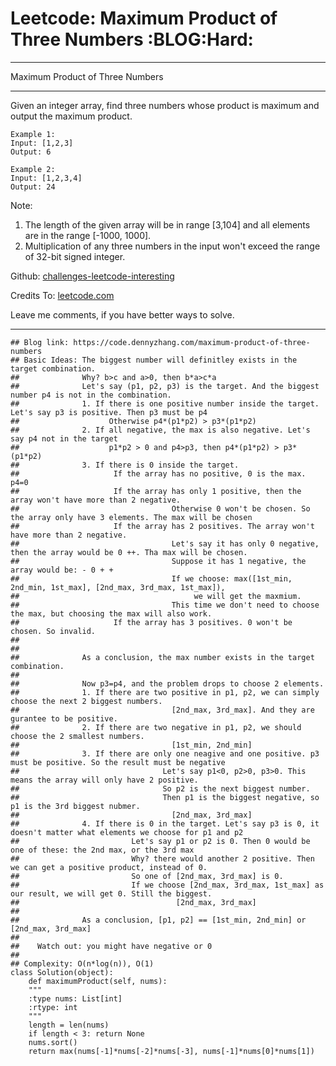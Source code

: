 
# Leetcode: Maximum Product of Three Numbers     :BLOG:Hard:

---

Maximum Product of Three Numbers  

---

Given an integer array, find three numbers whose product is maximum and output the maximum product.  

    Example 1:
    Input: [1,2,3]
    Output: 6

    Example 2:
    Input: [1,2,3,4]
    Output: 24

Note:  

1.  The length of the given array will be in range [3,104] and all elements are in the range [-1000, 1000].
2.  Multiplication of any three numbers in the input won't exceed the range of 32-bit signed integer.

Github: [challenges-leetcode-interesting](https://github.com/DennyZhang/challenges-leetcode-interesting/tree/master/maximum-product-of-three-numbers)  

Credits To: [leetcode.com](https://leetcode.com/problems/maximum-product-of-three-numbers/description/)  

Leave me comments, if you have better ways to solve.  

---

    ## Blog link: https://code.dennyzhang.com/maximum-product-of-three-numbers
    ## Basic Ideas: The biggest number will definitley exists in the target combination.
    ##              Why? b>c and a>0, then b*a>c*a
    ##              Let's say (p1, p2, p3) is the target. And the biggest number p4 is not in the combination.
    ##              1. If there is one positive number inside the target. Let's say p3 is positive. Then p3 must be p4
    ##                    Otherwise p4*(p1*p2) > p3*(p1*p2)
    ##              2. If all negative, the max is also negative. Let's say p4 not in the target
    ##                    p1*p2 > 0 and p4>p3, then p4*(p1*p2) > p3*(p1*p2)
    ##              3. If there is 0 inside the target. 
    ##                     If the array has no positive, 0 is the max. p4=0
    ##                     If the array has only 1 positive, then the array won't have more than 2 negative.
    ##                                  Otherwise 0 won't be chosen. So the array only have 3 elements. The max will be chosen
    ##                     If the array has 2 positives. The array won't have more than 2 negative.
    ##                                  Let's say it has only 0 negative, then the array would be 0 ++. Tha max will be chosen.
    ##                                  Suppose it has 1 negative, the array would be: - 0 + +
    ##                                  If we choose: max([1st_min, 2nd_min, 1st_max], [2nd_max, 3rd_max, 1st_max]), 
    ##                                       we will get the maxmium. 
    ##                                  This time we don't need to choose the max, but choosing the max will also work.
    ##                     If the array has 3 positives. 0 won't be chosen. So invalid.
    ##
    ##
    ##              As a conclusion, the max number exists in the target combination.
    ##
    ##              Now p3=p4, and the problem drops to choose 2 elements.
    ##              1. If there are two positive in p1, p2, we can simply choose the next 2 biggest numbers. 
    ##                                  [2nd_max, 3rd_max]. And they are gurantee to be positive.
    ##              2. If there are two negative in p1, p2, we should choose the 2 smallest numbers.
    ##                                  [1st_min, 2nd_min]
    ##              3. If there are only one neagive and one positive. p3 must be positive. So the result must be negative
    ##                                Let's say p1<0, p2>0, p3>0. This means the array will only have 2 positive.
    ##                                So p2 is the next biggest number. 
    ##                                Then p1 is the biggest negative, so p1 is the 3rd biggest nubmer.
    ##                                  [2nd_max, 3rd_max]
    ##              4. If there is 0 in the target. Let's say p3 is 0, it doesn't matter what elements we choose for p1 and p2
    ##                         Let's say p1 or p2 is 0. Then 0 would be one of these: the 2nd max, or the 3rd max
    ##                         Why? there would another 2 positive. Then we can get a positive product, instead of 0.
    ##                         So one of [2nd_max, 3rd_max] is 0. 
    ##                         If we choose [2nd_max, 3rd_max, 1st_max] as our result, we will get 0. Still the biggest.
    ##                                   [2nd_max, 3rd_max]
    ##
    ##              As a conclusion, [p1, p2] == [1st_min, 2nd_min] or [2nd_max, 3rd_max]
    ##
    ##    Watch out: you might have negative or 0  
    ##
    ## Complexity: O(n*log(n)), O(1)
    class Solution(object):
        def maximumProduct(self, nums):
    	"""
    	:type nums: List[int]
    	:rtype: int
    	"""
    	length = len(nums)
    	if length < 3: return None
    	nums.sort()
    	return max(nums[-1]*nums[-2]*nums[-3], nums[-1]*nums[0]*nums[1])

